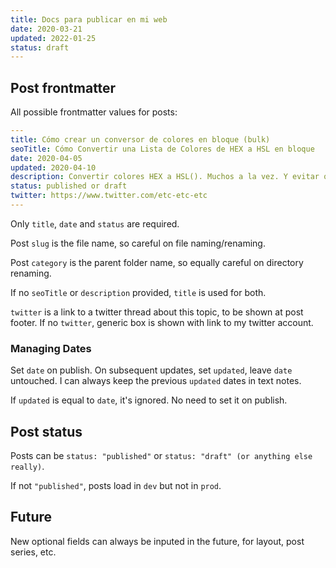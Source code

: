 ```yaml
---
title: Docs para publicar en mi web
date: 2020-03-21
updated: 2022-01-25
status: draft
---
```


## Post frontmatter

All possible frontmatter values for posts:

```yaml
---
title: Cómo crear un conversor de colores en bloque (bulk)
seoTitle: Cómo Convertir una Lista de Colores de HEX a HSL en bloque
date: 2020-04-05
updated: 2020-04-10
description: Convertir colores HEX a HSL(). Muchos a la vez. Y evitar que alguien lo rompa. Todo en vanilla javascript
status: published or draft
twitter: https://www.twitter.com/etc-etc-etc
---
```

Only `title`, `date` and `status` are required.

Post `slug` is the file name, so careful on file naming/renaming.

Post `category` is the parent folder name, so equally careful on directory renaming.

If no `seoTitle` or `description` provided, `title` is used for both.

`twitter` is a link to a twitter thread about this topic, to be shown at post footer. If no `twitter`, generic box is shown with link to my twitter account.

### Managing Dates

Set `date` on publish. On subsequent updates, set `updated`, leave `date` untouched. I can always keep the previous `updated` dates in text notes.

If `updated` is equal to `date`, it's ignored. No need to set it on publish.

## Post status

Posts can be `status: "published"` or `status: "draft" (or anything else really)`.

If not `"published"`, posts load in `dev` but not in `prod`.

## Future

New optional fields can always be inputed in the future, for layout, post series, etc.

